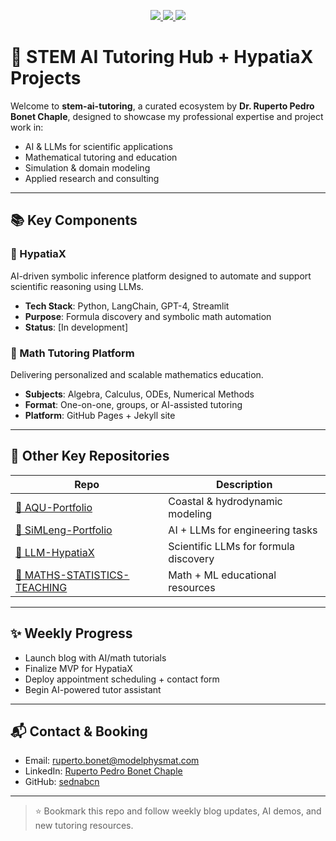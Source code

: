 <p align="center">
  <a href="https://sednabcn.github.io/stem-ai-tutoring">
    <img src="https://img.shields.io/badge/🌐 View-Site-orange" />
  </a>
  <a href="https://github.com/sednabcn/LLM-HypatiaX">
    <img src="https://img.shields.io/badge/🧠 LLM--HypatiaX-AI_Math-green" />
  </a>
  <a href="https://github.com/sednabcn/SiMLeng-Portfolio">
    <img src="https://img.shields.io/badge/🤖 SiMLeng--Portfolio-LLM_Engineering-purple" />
  </a>
</p>

# 🧪 STEM AI Tutoring Hub + HypatiaX Projects

Welcome to **stem-ai-tutoring**, a curated ecosystem by **Dr. Ruperto Pedro Bonet Chaple**, designed to showcase my professional expertise and project work in:

- AI & LLMs for scientific applications
- Mathematical tutoring and education
- Simulation & domain modeling
- Applied research and consulting

---

## 📚 Key Components

### 🔷 HypatiaX
AI-driven symbolic inference platform designed to automate and support scientific reasoning using LLMs.

- **Tech Stack**: Python, LangChain, GPT-4, Streamlit
- **Purpose**: Formula discovery and symbolic math automation
- **Status**: [In development]

### 🔷 Math Tutoring Platform
Delivering personalized and scalable mathematics education.

- **Subjects**: Algebra, Calculus, ODEs, Numerical Methods
- **Format**: One-on-one, groups, or AI-assisted tutoring
- **Platform**: GitHub Pages + Jekyll site

---

## 🔗 Other Key Repositories

| Repo | Description |
|------|-------------|
| [🌊 AQU-Portfolio](https://github.com/sednabcn/AQU-Portfolio) | Coastal & hydrodynamic modeling |
| [🤖 SiMLeng-Portfolio](https://github.com/sednabcn/SiMLeng-Portfolio) | AI + LLMs for engineering tasks |
| [🧠 LLM-HypatiaX](https://github.com/sednabcn/LLM-HypatiaX) | Scientific LLMs for formula discovery |
| [📘 MATHS-STATISTICS-TEACHING](https://github.com/sednabcn/MATHS-STATISTICS-TEACHING) | Math + ML educational resources |

---

## ✨ Weekly Progress

- Launch blog with AI/math tutorials
- Finalize MVP for HypatiaX
- Deploy appointment scheduling + contact form
- Begin AI-powered tutor assistant

---

## 📬 Contact & Booking

- Email: [ruperto.bonet@modelphysmat.com](mailto:ruperto.bonet@modelphysmat.com)
- LinkedIn: [Ruperto Pedro Bonet Chaple](https://www.linkedin.com/in/ruperto-pedro-bonet-chaple-8a26651b)
- GitHub: [sednabcn](https://github.com/sednabcn)

---
> ⭐ Bookmark this repo and follow weekly blog updates, AI demos, and new tutoring resources.
